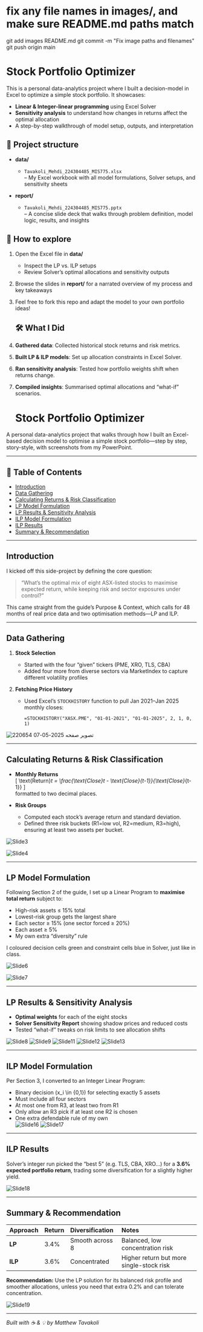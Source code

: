 
# fix any file names in images/, and make sure README.md paths match
git add images README.md
git commit -m "Fix image paths and filenames"
git push origin main


# Stock Portfolio Optimizer

This is a personal data-analytics project where I built a decision-model in Excel to optimize a simple stock portfolio. It showcases:

- **Linear & Integer-linear programming** using Excel Solver  
- **Sensitivity analysis** to understand how changes in returns affect the optimal allocation  
- A step-by-step walkthrough of model setup, outputs, and interpretation

## 📂 Project structure

- **data/**  
  - `Tavakoli_Mehdi_224304485_MIS775.xlsx`  
    – My Excel workbook with all model formulations, Solver setups, and sensitivity sheets

- **report/**  
  - `Tavakoli_Mehdi_224304485_MIS775.pptx`  
    – A concise slide deck that walks through problem definition, model logic, results, and insights


## 🚀 How to explore

1. Open the Excel file in **data/**  
   - Inspect the LP vs. ILP setups  
   - Review Solver’s optimal allocations and sensitivity outputs

2. Browse the slides in **report/** for a narrated overview of my process and key takeaways

3. Feel free to fork this repo and adapt the model to your own portfolio ideas!

   ## 🛠️ What I Did

1. **Gathered data**: Collected historical stock returns and risk metrics.  
2. **Built LP & ILP models**: Set up allocation constraints in Excel Solver.  
3. **Ran sensitivity analysis**: Tested how portfolio weights shift when returns change.  
4. **Compiled insights**: Summarised optimal allocations and “what-if” scenarios.

   # Stock Portfolio Optimizer

A personal data-analytics project that walks through how I built an Excel-based decision model to optimise a simple stock portfolio—step by step, story-style, with screenshots from my PowerPoint.

---

## 📖 Table of Contents

- [Introduction](#introduction)  
- [Data Gathering](#data-gathering)  
- [Calculating Returns & Risk Classification](#calculating-returns--risk-classification)  
- [LP Model Formulation](#lp-model-formulation)  
- [LP Results & Sensitivity Analysis](#lp-results--sensitivity-analysis)  
- [ILP Model Formulation](#ilp-model-formulation)  
- [ILP Results](#ilp-results)  
- [Summary & Recommendation](#summary--recommendation)  

---

## Introduction

I kicked off this side-project by defining the core question:  
> “What’s the optimal mix of eight ASX-listed stocks to maximise expected return, while keeping risk and sector exposures under control?”  

This came straight from the guide’s Purpose & Context, which calls for 48 months of real price data and two optimisation methods—LP and ILP.


---

## Data Gathering

1. **Stock Selection**  
   - Started with the four “given” tickers (PME, XRO, TLS, CBA)  
   - Added four more from diverse sectors via MarketIndex to capture different volatility profiles  

2. **Fetching Price History**  
   - Used Excel’s `STOCKHISTORY` function to pull Jan 2021–Jan 2025 monthly closes:  
     ```  
     =STOCKHISTORY("XASX.PME", "01-01-2021", "01-01-2025", 2, 1, 0, 1)  
     ```  

![تصویر صفحه 2025-05-07 220654](https://github.com/user-attachments/assets/6fe9fca9-5d15-4849-a5fb-54f4e7d3ef75)


---

## Calculating Returns & Risk Classification

- **Monthly Returns**  
  \[
    \text{Return}_t = \frac{\text{Close}_t - \text{Close}_{t-1}}{\text{Close}_{t-1}}
  \]  
  formatted to two decimal places.

- **Risk Groups**  
  - Computed each stock’s average return and standard deviation.  
  - Defined three risk buckets (R1=low vol, R2=medium, R3=high), ensuring at least two assets per bucket.


![Slide3](https://github.com/user-attachments/assets/032e00f1-2120-4262-92b1-aae292ea7123)

![Slide4](https://github.com/user-attachments/assets/386a29a2-ee44-4179-b39e-6d15f3575eb3)

---

## LP Model Formulation

Following Section 2 of the guide, I set up a Linear Program to **maximise total return** subject to:

- High-risk assets ≤ 15% total  
- Lowest-risk group gets the largest share  
- Each sector ≥ 15% (one sector forced ≥ 20%)  
- Each asset ≥ 5%  
- My own extra “diversity” rule

I coloured decision cells green and constraint cells blue in Solver, just like in class.

![Slide6](https://github.com/user-attachments/assets/0a034cfd-547c-4350-9088-3f50876d0401)

![Slide7](https://github.com/user-attachments/assets/d9e62627-0aa7-44f8-aad4-ac4abef740f4)

---

## LP Results & Sensitivity Analysis

- **Optimal weights** for each of the eight stocks  
- **Solver Sensitivity Report** showing shadow prices and reduced costs  
- Tested “what-if” tweaks on risk limits to see allocation shifts



![Slide8](https://github.com/user-attachments/assets/ccebb8c6-4dd7-4dc0-b62a-1a89e62f88f4)
![Slide9](https://github.com/user-attachments/assets/0d1bd972-49e5-45c7-8bce-3d6a33ff85ab)
![Slide11](https://github.com/user-attachments/assets/9c44f096-d58e-4dc7-8b60-057d5a3fcb27)
![Slide12](https://github.com/user-attachments/assets/6ed2f8fe-4775-4379-89f7-c2af711119f7)
![Slide13](https://github.com/user-attachments/assets/975dff3b-f706-4cb3-a3b6-47736d2f597d)


---

## ILP Model Formulation

Per Section 3, I converted to an Integer Linear Program:

- Binary decision \(x_i \in \{0,1\}\) for selecting exactly 5 assets  
- Must include all four sectors  
- At most one from R3, at least two from R1  
- Only allow an R3 pick if at least one R2 is chosen  
- One extra defendable rule of my own  
![Slide16](https://github.com/user-attachments/assets/7f843534-bc1e-4789-be90-d9894d574239)
![Slide17](https://github.com/user-attachments/assets/0e34de9b-65d3-471f-a650-21e79f87da6a)

---

## ILP Results

Solver’s integer run picked the “best 5” (e.g. TLS, CBA, XRO…) for a **3.6% expected portfolio return**, trading some diversification for a slightly higher yield.

![Slide18](https://github.com/user-attachments/assets/22216980-3832-4925-85e3-ebdc3506dff2)

---

## Summary & Recommendation

| Approach | Return | Diversification | Notes |
| :------- | :----- | :-------------- | :---- |
| **LP**   | 3.4%   | Smooth across 8 | Balanced, low concentration risk |
| **ILP**  | 3.6%   | Concentrated   | Higher return but more single-stock risk |

**Recommendation:** Use the LP solution for its balanced risk profile and smoother allocations, unless you need that extra 0.2% and can tolerate concentration.


![Slide19](https://github.com/user-attachments/assets/6da6838a-245d-4fb9-9b73-037572576779)

---

*Built with ☕ & 💡 by Matthew Tavakoli*  


